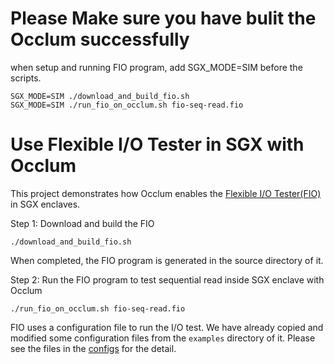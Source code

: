 # **Please Make sure you have bulit the Occlum successfully**
when setup and running FIO program, add SGX_MODE=SIM before the scripts.
```
SGX_MODE=SIM ./download_and_build_fio.sh
SGX_MODE=SIM ./run_fio_on_occlum.sh fio-seq-read.fio
```
# Use Flexible I/O Tester in SGX with Occlum

This project demonstrates how Occlum enables the [Flexible I/O Tester(FIO)](https://github.com/axboe/fio) in SGX enclaves.

Step 1: Download and build the FIO
```
./download_and_build_fio.sh
```
When completed, the FIO program is generated in the source directory of it.

Step 2: Run the FIO program to test sequential read inside SGX enclave with Occlum
```
./run_fio_on_occlum.sh fio-seq-read.fio
```

FIO uses a configuration file to run the I/O test. We have already copied and modified some configuration files from the `examples` directory of it. Please see the files in the [configs](configs/) for the detail.
